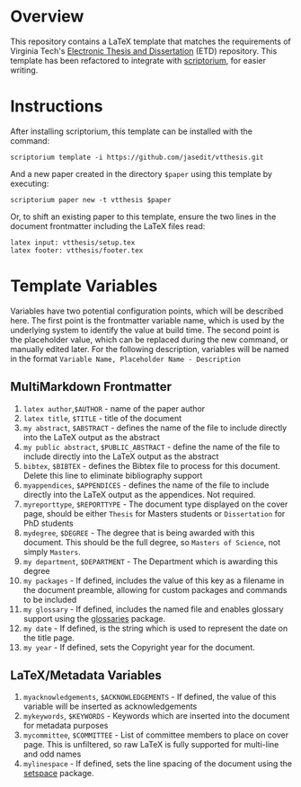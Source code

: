 # Overview

This repository contains a LaTeX template that matches the requirements of Virginia Tech's [Electronic Thesis and Dissertation](http://etd.vt.edu/) (ETD) repository. This template has been refactored to integrate with [scriptorium](https://github.com/jasedit/scriptorium), for easier writing.

# Instructions

After installing scriptorium, this template can be installed with the command:

```
scriptorium template -i https://github.com/jasedit/vtthesis.git
```
And a new paper created in the directory `$paper` using this template by executing:

```
scriptorium paper new -t vtthesis $paper
```

Or, to shift an existing paper to this template, ensure the two lines in the document frontmatter including the LaTeX files read:

```
latex input: vtthesis/setup.tex
latex footer: vtthesis/footer.tex
```

# Template Variables

Variables have two potential configuration points, which will be described here. The first point is the frontmatter variable name, which is used by the underlying system to identify the value at build time. The second point is the placeholder value, which can be replaced during the new command, or manually edited later. For the following description, variables will be named in the format `Variable Name, Placeholder Name - Description`

## MultiMarkdown Frontmatter
1. `latex author`,`$AUTHOR` - name of the paper author
2. `latex title`, `$TITLE` - title of the document
3. `my abstract`, `$ABSTRACT` - defines the name of the file to include directly into the LaTeX output as the abstract
4. `my public abstract`, `$PUBLIC_ABSTRACT` - define the name of the file to include directly into the LaTeX output as the abstract
5. `bibtex`, `$BIBTEX` - defines the Bibtex file to process for this document. Delete this line to eliminate bibliography support
6. `myappendices`, `$APPENDICES` - defines the name of the file to include directly into the LaTeX output as the appendices. Not required.
6. `myreporttype`, `$REPORTTYPE` - The document type displayed on the cover page, should be either `Thesis` for Masters students or `Dissertation` for PhD students
7. `mydegree`, `$DEGREE` - The degree that is being awarded with this document. This should be the full degree, so `Masters of Science`, not simply `Masters`.
8. `my department`, `$DEPARTMENT` - The Department which is awarding this degree
9. `my packages` - If defined, includes the value of this key as a filename in the document preamble, allowing for custom packages and commands to be included
10. `my glossary` - If defined, includes the named file and enables glossary support using the [glossaries](https://www.ctan.org/pkg/glossaries) package.
11. `my date` - If defined, is the string which is used to represent the date on the title page.
12. `my year` - If defined, sets the Copyright year for the document.

## LaTeX/Metadata Variables

1. `myacknowledgements`, `$ACKNOWLEDGEMENTS` - If defined, the value of this variable will be inserted as acknowledgements
2. `mykeywords`, `$KEYWORDS` - Keywords which are inserted into the document for metadata purposes
3. `mycommittee`, `$COMMITTEE` - List of committee members to place on cover page. This is unfiltered, so raw LaTeX is fully supported for multi-line and odd names
4. `mylinespace` - If defined, sets the line spacing of the document using the [setspace](http://www.ctan.org/tex-archive/macros/latex/contrib/setspace/) package.
